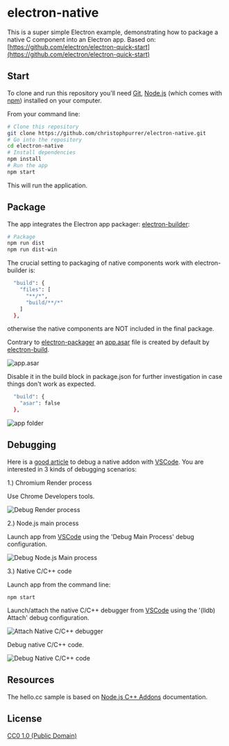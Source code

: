 # electron-native

This is a super simple Electron example, demonstrating how to package a native C component into an Electron app.
Based on: [https://github.com/electron/electron-quick-start](https://github.com/electron/electron-quick-start)

## Start

To clone and run this repository you'll need [Git](https://git-scm.com), [Node.js](https://nodejs.org/en/download/) (which comes with [npm](http://npmjs.com)) installed on your computer. 

From your command line:

```bash
# Clone this repository
git clone https://github.com/christophpurrer/electron-native.git
# Go into the repository
cd electron-native
# Install dependencies
npm install
# Run the app
npm start
```
This will run the application.

## Package

The app integrates the Electron app packager: [electron-builder](https://www.electron.build):

```bash
# Package
npm run dist
npm run dist-win
```

The crucial setting to packaging of native components work with electron-builder is:

```bash
  "build": {
    "files": [
      "**/*",
      "build/**/*"
    ]
  },
```
otherwise the native components are NOT included in the final package.

Contrary to [electron-packager](https://github.com/electron-userland/electron-packager) an [app.asar](https://electronjs.org/docs/tutorial/application-packaging) file is created by default by [electron-build](https://www.electron.build).

![app.asar](doc/app.asar.png "app.asar")

Disable it in the build block in package.json for further investigation in case things don't work as expected.

```bash
  "build": {
    "asar": false
  },
```

![app folder](doc/app.folder.png "app folder")

## Debugging
Here is a [good article](https://medium.com/@atulanand94/debugging-nodejs-c-addons-using-vs-code-27e9940fc3ad) to debug a native addon with [VSCode](https://code.visualstudio.com).
You are interested in 3 kinds of debugging scenarios:

1.) Chromium Render process

Use Chrome Developers tools.

![Debug Render process](doc/debug.render.png "Debug Render Process")

2.) Node.js main process

Launch app from [VSCode](https://code.visualstudio.com) using the 'Debug Main Process' debug configuration.

![Debug Node.js Main process](doc/debug.main.png "Debug Node.js Main Process")

3.) Native C/C++ code

Launch app from the command line:
```
npm start
```
Launch/attach the native C/C++ debugger from [VSCode](https://code.visualstudio.com) using the '(lldb) Attach' debug configuration.

![Attach Native C/C++ debugger](doc/debug.native1.png "Attach Native C/C++ debugger")

Debug native C/C++ code.

![Debug Native C/C++ code](doc/debug.native2.png "Debug Native C/C++ code")

## Resources
The hello.cc sample is based on [Node.js C++ Addons](https://nodejs.org/api/addons.html) documentation.

## License

[CC0 1.0 (Public Domain)](LICENSE.md)
